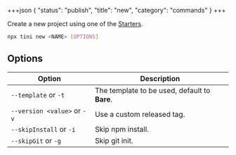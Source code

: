 +++json
{
  "status": "publish",
  "title": "new",
  "category": "commands"
}
+++

Create a new project using one of the [Starters](/framework/starter).

```bash
npx tini new <NAME> [OPTIONS]
```

## Options

| Option                      | Description                                   |
| --------------------------- | --------------------------------------------- |
| `--template` or `-t`        | The template to be used, default to **Bare**. |
| `--version <value>` or `-v` | Use a custom released tag.                    |
| `--skipInstall` or `-i`     | Skip npm install.                             |
| `--skipGit` or `-g`         | Skip git init.                                |
